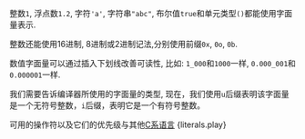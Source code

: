 整数`1`, 浮点数`1.2`, 字符`'a'`, 字符串`"abc"`, 布尔值`true`和单元类型`()`都能使用字面量表示.

整数还能使用16进制, 8进制或2进制记法,分别使用前缀`0x`, `0o`, `0b`.

数值字面量可以通过插入下划线改善可读性, 比如: `1_000`和`1000`一样, `0.000_001`和`0.000001`一样.

我们需要告诉编译器所使用的字面量的类型, 现在，我们使用`u`后缀表明该字面量是一个无符号整数，`i`后缀，表明它是一个有符号整数。

可用的操作符以及它们的优先级与其他[C系语言](https://en.wikipedia.org/wiki/Operator_precedence#Programming_languages)
{literals.play}

